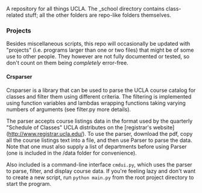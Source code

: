 A repository for all things UCLA. The _school directory contains class-related
stuff; all the other folders are repo-like folders themselves.

### Projects

Besides miscellaneous scripts, this repo will occasionally be updated with
"projects" (i.e. programs larger than one or two files) that might be of some
use to other people. They however are not fully documented or tested, so don't
count on them being *completely* error-free.

#### Crsparser

Crsparser is a library that can be used to parse the UCLA course catalog for
classes and filter them using different criteria. The filtering is implemented
using function variables and lambdas wrapping functions taking varying numbers
of arguments (see filter.py more details).

The parser accepts course listings data in the format used by the quarterly
"Schedule of Classes" UCLA distributes on the
[registrar's website] (http://www.registrar.ucla.edu/).
To use the parser, download the pdf, copy all the course listings text into
a file, and then use Parser to parse the data. Note that one must also supply
a list of departments before using Parser (one is included in the /data folder
for convenience).

Also included is a command-line interface `cmdui.py`, which uses the parser
to parse, filter, and display course data. If you're feeling lazy and don't
want to create a new script, run `python main.py` from the root project
directory to start the program.
